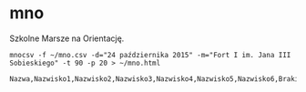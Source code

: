 # mno
Szkolne Marsze na Orientację.

`mnocsv -f ~/mno.csv -d="24 października 2015" -m="Fort I im. Jana III Sobieskiego" -t 90 -p 20 > ~/mno.html`

```
Nazwa,Nazwisko1,Nazwisko2,Nazwisko3,Nazwisko4,Nazwisko5,Nazwisko6,BrakiPunktuZłyKod,Mylne,Spóźnienie,Skreślenia,brakspecjalnego,zmianadecyzji
```
